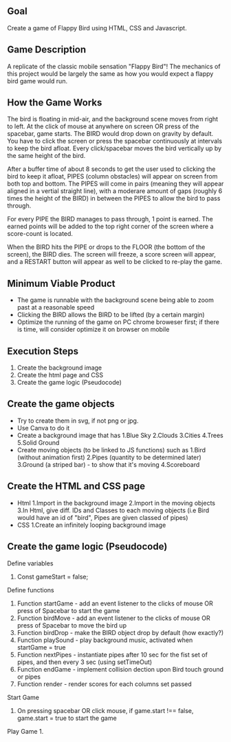 ## Goal 
Create a game of Flappy Bird using HTML, CSS and Javascript.


## Game Description 
A replicate of the classic mobile sensation "Flappy Bird"! The mechanics of this project would be largely the same as how you would expect a flappy bird game would run. 


## How the Game Works
The bird is floating in mid-air, and the background scene moves from right to left. At the click of mouse at anywhere on screen OR press of the spacebar, game starts. The BIRD would drop down on gravity by default. You have to click the screen or press the spacebar continuously at intervals to keep the bird afloat. Every click/spacebar moves the bird vertically up by the same height of the bird.

After a buffer time of about 8 seconds to get the user used to clicking the bird to keep it afloat, PIPES (column obstacles) will appear on screen from both top and bottom. The PIPES will come in pairs (meaning they will appear aligned in a vertial straight line), with a moderare amount of gaps (roughly 6 times the height of the BIRD) in between the PIPES to allow the bird to pass through.

For every PIPE the BIRD manages to pass through, 1 point is earned. The earned points will be added to the top right corner of the screen where a score-count is located.

When the BIRD hits the PIPE or drops to the FLOOR (the bottom of the screen), the BIRD dies. The screen will freeze, a score screen will appear, and a RESTART button will appear as well to be clicked to re-play the game.


## Minimum Viable Product
- The game is runnable with the background scene being able to zoom past at a reasonable speed
- Clicking the BIRD allows the BIRD to be lifted (by a certain margin)
- Optimize the running of the game on PC chrome broweser first; if there is time, will consider optimize it on browser on mobile


## Execution Steps
1. Create the background image
2. Create the html page and CSS 
3. Create the game logic (Pseudocode)


## Create the game objects
 - Try to create them in svg, if not png or jpg.
 - Use Canva to do it
 - Create a background image that has
    1.Blue Sky
    2.Clouds
    3.Cities
    4.Trees
    5.Solid Ground
 - Create moving objects (to be linked to JS functions) such as
    1.Bird (without animation first)
    2.Pipes (quantity to be determined later)
    3.Ground (a striped bar) - to show that it's moving
    4.Scoreboard


## Create the HTML and CSS page
 - Html
    1.Import in the background image
    2.Import in the moving objects
    3.In Html, give diff. IDs and Classes to each moving objects (i.e Bird would have an id of "bird", Pipes are given classed of pipes)
 - CSS
    1.Create an infinitely looping background image


## Create the game logic (Pseudocode)
Define variables
1. Const gameStart = false;

Define functions
1. Function startGame - add an event listener to the clicks of mouse OR press of Spacebar to start the game
2. Function birdMove - add an event listener to the clicks of mouse OR press of Spacebar to move the bird up
3. Function birdDrop - make the BIRD object drop by default (how exactly?)
4. Function playSound - play background music, activated when startGame = true
5. Function nextPipes - instantiate pipes after 10 sec for the fist set of pipes, and then every 3 sec (using setTimeOut)
6. Function endGame - implement collision dection upon Bird touch ground or pipes
7. Function render - render scores for each columns set passed

Start Game
1. On pressing spacebar OR click mouse, if game.start !== false, game.start = true to start the game

Play Game
1. 



